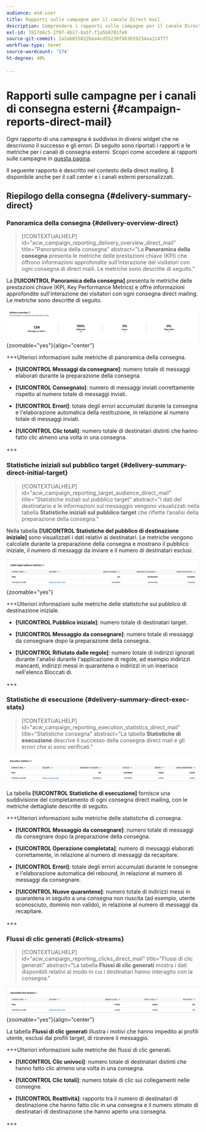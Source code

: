 ```yaml
---
audience: end-user
title: Rapporti sulle campagne per il canale Direct mail
description: Comprendere i rapporti sulle campagne per il canale Direct mail
exl-id: 7817d4c5-1f97-4b17-8a5f-f1a5b8701fe9
source-git-commit: 1a2ab055822bea4cd55230fb63b59234aa114ff7
workflow-type: tm+mt
source-wordcount: '574'
ht-degree: 40%

---
```


# Rapporti sulle campagne per i canali di consegna esterni {#campaign-reports-direct-mail}

Ogni rapporto di una campagna è suddiviso in diversi widget che ne descrivono il successo e gli errori. Di seguito sono riportati i rapporti e le metriche per i canali di consegna esterni. Scopri come accedere ai rapporti sulle campagne in [questa pagina](campaign-reports.md).

Il seguente rapporto è descritto nel contesto della direct mailing. È disponibile anche per il call center e i canali esterni personalizzati.

## Riepilogo della consegna {#delivery-summary-direct}

### Panoramica della consegna {#delivery-overview-direct}

>[!CONTEXTUALHELP]
>id="acw_campaign_reporting_delivery_overview_direct_mail"
>title="Panoramica della consegna"
>abstract="La **Panoramica della consegna** presenta le metriche delle prestazioni chiave (KPI) che offrono informazioni approfondite sull’interazione dei visitatori con ogni consegna di direct maili. Le metriche sono descritte di seguito."

La **[!UICONTROL Panoramica della consegna]** presenta le metriche delle prestazioni chiave (KPI, Key Performance Metrics) e offre informazioni approfondite sull&#39;interazione dei visitatori con ogni consegna direct mailing. Le metriche sono descritte di seguito.

![Panoramica delle metriche di consegna della campagna di direct mailing](assets/direct-mail-campaign-overview.png){zoomable="yes"}{align="center"}

+++Ulteriori informazioni sulle metriche di panoramica della consegna.

* **[!UICONTROL Messaggi da consegnare]**: numero totale di messaggi elaborati durante la preparazione della consegna.

* **[!UICONTROL Consegnato]**: numero di messaggi inviati correttamente rispetto al numero totale di messaggi inviati.

* **[!UICONTROL Errori]**: totale degli errori accumulati durante la consegna e l&#39;elaborazione automatica della restituzione, in relazione al numero totale di messaggi inviati.

* **[!UICONTROL Clic totali]**: numero totale di destinatari distinti che hanno fatto clic almeno una volta in una consegna.

+++

### Statistiche iniziali sul pubblico target {#delivery-summary-direct-initial-target}

>[!CONTEXTUALHELP]
>id="acw_campaign_reporting_target_audience_direct_mail"
>title="Statistiche iniziali sul pubblico target"
>abstract="I dati del destinatario e le informazioni sul messaggio vengono visualizzati nella tabella **Statistiche iniziali sul pubblico target** che riflette l’analisi della preparazione della consegna."

Nella tabella **[!UICONTROL Statistiche del pubblico di destinazione iniziale]** sono visualizzati i dati relativi ai destinatari. Le metriche vengono calcolate durante la preparazione della consegna e mostrano il pubblico iniziale, il numero di messaggi da inviare e il numero di destinatari esclusi.

![Statistiche del pubblico di destinazione iniziale per le campagne Direct mail](assets/direct-mail-campaign-target-audience.png){zoomable="yes"}

+++Ulteriori informazioni sulle metriche delle statistiche sul pubblico di destinazione iniziale.

* **[!UICONTROL Pubblico iniziale]**: numero totale di destinatari target.

* **[!UICONTROL Messaggio da consegnare]**: numero totale di messaggi da consegnare dopo la preparazione della consegna.

* **[!UICONTROL Rifiutato dalle regole]**: numero totale di indirizzi ignorati durante l&#39;analisi durante l&#39;applicazione di regole, ad esempio indirizzi mancanti, indirizzi messi in quarantena o indirizzi in un inserisco nell&#39;elenco Bloccati di.

+++

### Statistiche di esecuzione {#delivery-summary-direct-exec-stats}

>[!CONTEXTUALHELP]
>id="acw_campaign_reporting_execution_statistics_direct_mail"
>title="Statistiche consegna"
>abstract="La tabella **Statistiche di esecuzione** descrive il successo della consegna direct mail e gli errori che si sono verificati."

![Statistiche di esecuzione per le campagne Direct Mail](assets/direct-mail-campaign-exec.png)

La tabella **[!UICONTROL Statistiche di esecuzione]** fornisce una suddivisione del completamento di ogni consegna direct mailing, con le metriche dettagliate descritte di seguito.

+++Ulteriori informazioni sulle metriche delle statistiche di consegna.

* **[!UICONTROL Messaggio da consegnare]**: numero totale di messaggi da consegnare dopo la preparazione della consegna.

* **[!UICONTROL Operazione completata]**: numero di messaggi elaborati correttamente, in relazione al numero di messaggi da recapitare.

* **[!UICONTROL Errori]**: totale degli errori accumulati durante le consegne e l&#39;elaborazione automatica del rebound, in relazione al numero di messaggi da consegnare.

* **[!UICONTROL Nuove quarantene]**: numero totale di indirizzi messi in quarantena in seguito a una consegna non riuscita (ad esempio, utente sconosciuto, dominio non valido), in relazione al numero di messaggi da recapitare.

+++

### Flussi di clic generati {#click-streams}

>[!CONTEXTUALHELP]
>id="acw_campaign_reporting_clicks_direct_mail"
>title="Flussi di clic generati"
>abstract="La tabella **Flussi di clic generati** mostra i dati disponibili relativi al modo in cui i destinatari hanno interagito con la consegna."

![Fare clic sui dati di flusso per le campagne Direct mail](assets/direct-mail-campaign-clicks.png){zoomable="yes"}{align="center"}

La tabella **Flussi di clic generati** illustra i motivi che hanno impedito ai profili utente, esclusi dai profili target, di ricevere il messaggio.

+++Ulteriori informazioni sulle metriche dei flussi di clic generati.

* **[!UICONTROL Clic univoci]**: numero totale di destinatari distinti che hanno fatto clic almeno una volta in una consegna.

* **[!UICONTROL Clic totali]**: numero totale di clic sui collegamenti nelle consegne.

* **[!UICONTROL Reattività]**: rapporto tra il numero di destinatari di destinazione che hanno fatto clic in una consegna e il numero stimato di destinatari di destinazione che hanno aperto una consegna.

+++